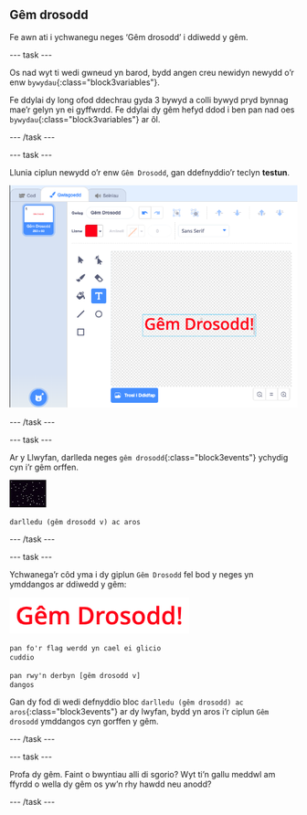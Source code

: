 ## Gêm drosodd

Fe awn ati i ychwanegu neges ‘Gêm drosodd’ i ddiwedd y gêm.

--- task ---

Os nad wyt ti wedi gwneud yn barod, bydd angen creu newidyn newydd o’r enw `bywydau`{:class="block3variables"}.

Fe ddylai dy long ofod ddechrau gyda 3 bywyd a colli bywyd pryd bynnag mae’r gelyn yn ei gyffwrdd. Fe ddylai dy gêm hefyd ddod i ben pan nad oes `bywydau`{:class="block3variables"} ar ôl.

--- /task ---

--- task ---

Llunia ciplun newydd o’r enw `Gêm Drosodd`, gan ddefnyddio’r teclyn **testun**.

![sgrinlun](images/invaders-game-over.png)

--- /task ---

--- task ---

Ar y Llwyfan, darlleda neges `gêm drosodd`{:class="block3events"} ychydig cyn i’r gêm orffen.

![corlun gêm drosodd](images/stage-sprite.png)

```blocks3
darlledu (gêm drosodd v) ac aros
```

--- /task ---

--- task ---

Ychwanega’r côd yma i dy giplun `Gêm Drosodd` fel bod y neges yn ymddangos ar ddiwedd y gêm:

![corlun gêm drosodd](images/gameover-sprite.png)

```blocks3
pan fo'r flag werdd yn cael ei glicio
cuddio

pan rwy'n derbyn [gêm drosodd v]
dangos
```

Gan dy fod di wedi defnyddio bloc `darlledu (gêm drosodd) ac aros`{:class="block3events"} ar dy lwyfan, bydd yn aros i’r ciplun `Gêm drosodd` ymddangos cyn gorffen y gêm.

--- /task ---

--- task ---

Profa dy gêm. Faint o bwyntiau alli di sgorio? Wyt ti’n gallu meddwl am ffyrdd o wella dy gêm os yw’n rhy hawdd neu anodd?

--- /task ---